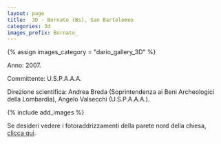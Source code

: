 ```yaml
---
layout: page
title:  3D - Bornato (Bs), San Bartolomeo 
categories: 3d
images_prefix: Bornato_
---
```


{% assign images_category = "dario_gallery_3D" %}

Anno: 2007.

Committente: U.S.P.A.A.A.

Direzione scientifica: Andrea Breda (Soprintendenza ai Beni Archeologici della Lombardia), Angelo Valsecchi (U.S.P.A.A.A.).

{% include add_images %}


Se desideri vedere i fotoraddrizzamenti della parete nord della chiesa, [clicca qui](http://dariogallina.it/fotoraddrizzamenti/cazzago-san-martino-bs-fraz-bornato-san-bartolomeo.html).
